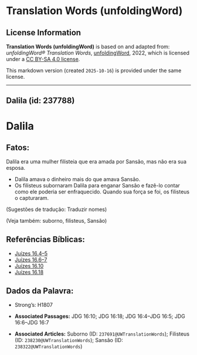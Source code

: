 # Translation Words (unfoldingWord)

## License Information

**Translation Words (unfoldingWord)** is based on and adapted from: _unfoldingWord® Translation Words_, [unfoldingWord](https://unfoldingword.org/utw), 2022, which is licensed under a [CC BY-SA 4.0 license](https://creativecommons.org/licenses/by-sa/4.0/legalcode.en).

This markdown version (created `2025-10-16`) is provided under the same license.



--------------------------------

## Dalila (id: 237788)

Dalila
======

Fatos:
------

Dalila era uma mulher filisteia que era amada por Sansão, mas não era sua esposa.

* Dalila amava o dinheiro mais do que amava Sansão.
* Os filisteus subornaram Dalila para enganar Sansão e fazê\-lo contar como ele poderia ser enfraquecido. Quando sua força se foi, os filisteus o capturaram.

(Sugestões de tradução: Traduzir nomes)

(Veja também: suborno, filisteus, Sansão)

Referências Bíblicas:
---------------------

* [Juízes 16\.4–5](https://ref.ly/Judg16:4-Judg16:5)
* [Juízes 16\.6–7](https://ref.ly/Judg16:6-Judg16:7)
* [Juízes 16\.10](https://ref.ly/Judg16:10)
* [Juízes 16\.18](https://ref.ly/Judg16:18)

Dados da Palavra:
-----------------

* Strong’s: H1807

* **Associated Passages:** JDG 16:10; JDG 16:18; JDG 16:4–JDG 16:5; JDG 16:6–JDG 16:7
* **Associated Articles:** Suborno (ID: `237691@UWTranslationWords`); Filisteus (ID: `238230@UWTranslationWords`); Sansão (ID: `238322@UWTranslationWords`)

